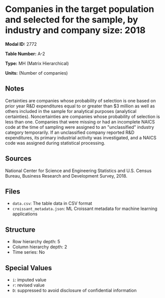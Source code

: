# Companies in the target population and selected for the sample, by industry and company size: 2018

**Modal ID:** 2772

**Table Number:** A-2

**Type:** MH (Matrix Hierarchical)

**Units:** (Number of companies)

## Notes

Certainties are companies whose probability of selection is one based on prior year R&D expenditures equal to or greater than $3 million as well as others included in the sample for analytical purposes (analytical certainties). Noncertainties are companies whose probability of selection is less than one. Companies that were missing or had an incomplete NAICS code at the time of sampling were assigned to an "unclassified" industry category temporarily. If an unclassified company reported R&D expenditures, its primary industrial activity was investigated, and a NAICS code was assigned during statistical processing.

## Sources

National Center for Science and Engineering Statistics and U.S. Census Bureau, Business Research and Development Survey, 2018.

## Files

- `data.csv`: The table data in CSV format
- `croissant_metadata.json`: ML Croissant metadata for machine learning applications

## Structure

- Row hierarchy depth: 5
- Column hierarchy depth: 2
- Time series: No

## Special Values

- `i`: imputed value
- `r`: revised value
- `D`: suppressed to avoid disclosure of confidential information

